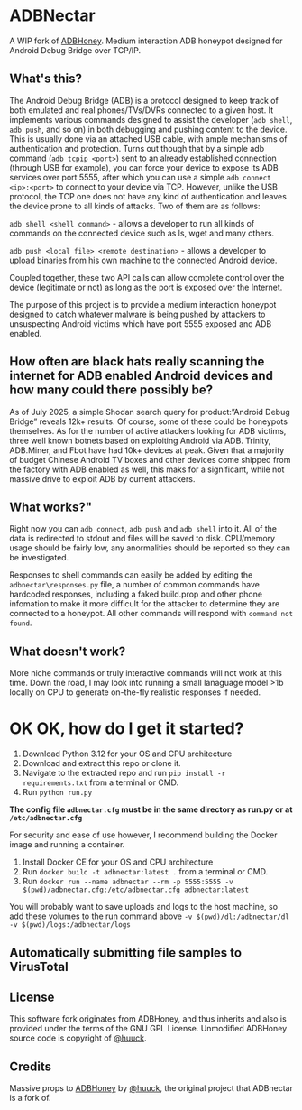 # ADBNectar
A WIP fork of [ADBHoney]("https://github.com/huuck/ADBHoney"). Medium interaction ADB honeypot designed for Android Debug Bridge over TCP/IP.

## What's this?
The Android Debug Bridge (ADB) is a protocol designed to keep track of both emulated and real phones/TVs/DVRs connected to a given host. It implements various commands designed to assist the developer (`adb shell`, `adb push`, and so on) in both debugging and pushing content to the device. This is usually done via an attached USB cable, with ample mechanisms of authentication and protection. Turns out though that by a simple adb command (`adb tcpip <port>`) sent to an already established connection (through USB for example), you can force your device to expose its ADB services over port 5555, after which you can use a simple `adb connect <ip>:<port>` to connect to your device via TCP. However, unlike the USB protocol, the TCP one does not have any kind of authentication and leaves the device prone to all kinds of attacks. Two of them are as follows:

`adb shell <shell command>` - allows a developer to run all kinds of commands on the connected device such as ls, wget and many others.

`adb push <local file> <remote destination>` - allows a developer to upload binaries from his own machine to the connected Android device.

Coupled together, these two API calls can allow complete control over the device (legitimate or not) as long as the port is exposed over the Internet.
  
The purpose of this project is to provide a medium interaction honeypot designed to catch whatever malware is being pushed by attackers to unsuspecting Android victims which have port 5555 exposed and ADB enabled.

## How often are black hats really scanning the internet for ADB enabled Android devices and how many could there possibly be?
As of July 2025, a simple Shodan search query for product:”Android Debug Bridge” reveals 12k+ results. Of course, some of these could be honeypots themselves. As for the number of active attackers looking for ADB victims, three well known botnets based on exploiting Android via ADB. Trinity, ADB.Miner, and Fbot have had 10k+ devices at peak. Given that a majority of budget Chinese Android TV boxes and other devices come shipped from the factory with ADB enabled as well, this maks for a significant, while not massive drive to exploit ADB by current attackers.


## What works?"
Right now you can `adb connect`, `adb push` and `adb shell` into it. All of the data is redirected to stdout and files will be saved to disk. CPU/memory usage should be fairly low, any anormalities should be reported so they can be investigated.

Responses to shell commands can easily be added by editing the `adbnectar\responses.py` file, a number of common commands have hardcoded responses, including a faked build.prop and other phone infomation to make it more difficult for the attacker to determine they are connected to a honeypot. All other commands will respond with `command not found`.

## What doesn't work?
More niche commands or truly interactive commands will not work at this time. Down the road, I may look into running a small lanaguage model >1b locally on CPU to generate on-the-fly realistic responses if needed.

# OK OK, how do I get it started?

1. Download Python 3.12 for your OS and CPU architecture
2. Download and extract this repo or clone it.
3. Navigate to the extracted repo and run `pip install -r requirements.txt` from a terminal or CMD.
4. Run `python run.py`

**The config file `adbnectar.cfg` must be in the same directory as run.py or at `/etc/adbnectar.cfg`**

For security and ease of use however, I recommend building the Docker image and running a container.

1. Install Docker CE for your OS and CPU architecture
2. Run `docker build -t adbnectar:latest .` from a terminal or CMD.
3. Run `docker run --name adbnectar --rm -p 5555:5555 -v $(pwd)/adbnectar.cfg:/etc/adbnectar.cfg adbnectar:latest` 

You will probably want to save uploads and logs to the host machine, so add these volumes to the run command above `-v $(pwd)/dl:/adbnectar/dl -v $(pwd)/logs:/adbnectar/logs`

## Automatically submitting file samples to VirusTotal




## License
This software fork originates from ADBHoney, and thus inherits and also is provided under the terms of the GNU GPL License.
Unmodified ADBHoney source code is copyright of [@huuck]("https://github.com/huuck").

## Credits

Massive props to [ADBHoney]("https://github.com/huuck/ADBHoney") by [@huuck]("https://twitter.com/hookgab"), the original project that ADBnectar is a fork of.